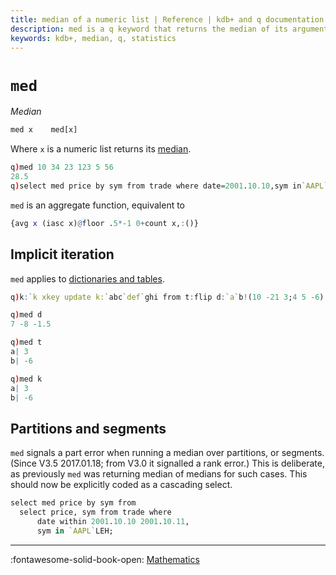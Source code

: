 ```yaml
---
title: median of a numeric list | Reference | kdb+ and q documentation
description: med is a q keyword that returns the median of its argument.
keywords: kdb+, median, q, statistics
---
```

# `med` 




_Median_

```txt
med x    med[x]
```

Where `x` is a numeric list returns its [median](https://en.wikipedia.org/wiki/Median "Wikipedia").

```q
q)med 10 34 23 123 5 56
28.5
q)select med price by sym from trade where date=2001.10.10,sym in`AAPL`LEH
```

`med` is an aggregate function, equivalent to 

```q
{avg x (iasc x)@floor .5*-1 0+count x,:()}
```


## Implicit iteration

`med` applies to [dictionaries and tables](../basics/math.md#dictionaries-and-tables).

```q
q)k:`k xkey update k:`abc`def`ghi from t:flip d:`a`b!(10 -21 3;4 5 -6)

q)med d
7 -8 -1.5

q)med t
a| 3
b| -6

q)med k
a| 3
b| -6
```


## Partitions and segments

`med` signals a part error when running a median over partitions, or segments. 
(Since V3.5 2017.01.18; from V3.0 it signalled a rank error.)
This is deliberate, as previously `med` was returning median of medians for such cases. This should now be explicitly coded as a cascading select.

```q
select med price by sym from 
  select price, sym from trade where 
      date within 2001.10.10 2001.10.11, 
      sym in `AAPL`LEH;
```


----
:fontawesome-solid-book-open:
[Mathematics](../basics/math.md)

